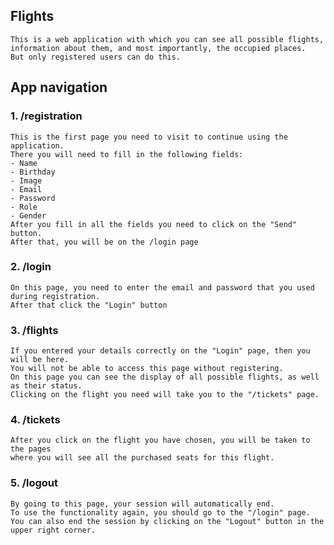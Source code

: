## Flights

    This is a web application with which you can see all possible flights, 
    information about them, and most importantly, the occupied places. 
    But only registered users can do this.

## App navigation

### 1. /registration
    
    
    This is the first page you need to visit to continue using the application.
    There you will need to fill in the following fields:
    - Name
    - Birthday
    - Image
    - Email
    - Password
    - Role
    - Gender
    After you fill in all the fields you need to click on the "Send" button. 
    After that, you will be on the /login page

### 2. /login 


    On this page, you need to enter the email and password that you used during registration. 
    After that click the "Login" button

### 3. /flights


    If you entered your details correctly on the "Login" page, then you will be here. 
    You will not be able to access this page without registering. 
    On this page you can see the display of all possible flights, as well as their status. 
    Clicking on the flight you need will take you to the "/tickets" page.

### 4. /tickets


    After you click on the flight you have chosen, you will be taken to the pages 
    where you will see all the purchased seats for this flight.

### 5. /logout

    
    By going to this page, your session will automatically end. 
    To use the functionality again, you should go to the "/login" page. 
    You can also end the session by clicking on the "Logout" button in the upper right corner.


    
